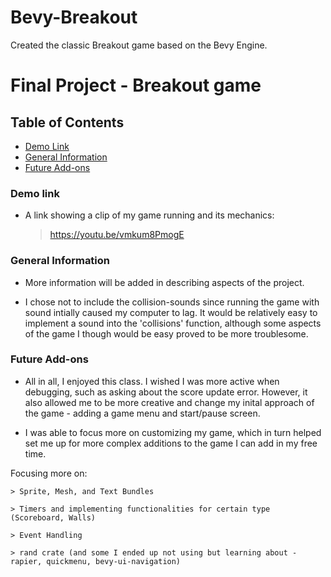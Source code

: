 # Bevy-Breakout
Created the classic Breakout game based on the Bevy Engine.
# Final Project - Breakout game 

## Table of Contents
* [Demo Link](#Demo-link)
* [General Information](#General-Information) 
* [Future Add-ons](#Future-Add-ons)

### Demo link 
* A link showing a clip of my game running and its mechanics:
  > https://youtu.be/vmkum8PmogE
      
### General Information
 * More information will be added in describing aspects of the project.

  * I chose not to include the collision-sounds since running the game with sound intially caused my computer to lag. It would be relatively easy to implement a sound into the 'collisions' function, although some aspects of the game I though would be easy proved to be more troublesome. 
  
### Future Add-ons
  * All in all, I enjoyed this class. I wished I was more active when debugging, such as asking about the score update error. However, it also allowed me to be more creative and change my inital approach of the game - adding a game menu and start/pause screen. 
      
  * I was able to focus more on customizing my game, which in turn helped set me up for more complex additions to the game I can add in my free time.  
   
  Focusing more on:

    > Sprite, Mesh, and Text Bundles
    
    > Timers and implementing functionalities for certain type (Scoreboard, Walls) 
    
    > Event Handling 
    
    > rand crate (and some I ended up not using but learning about - rapier, quickmenu, bevy-ui-navigation) 
